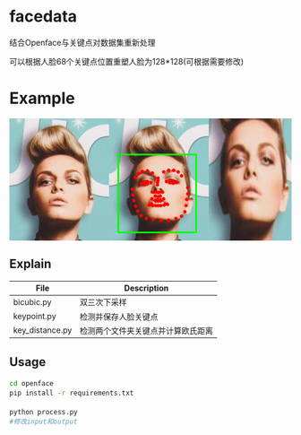 # facedata
结合Openface与关键点对数据集重新处理

可以根据人脸68个关键点位置重塑人脸为128*128(可根据需要修改)

# Example
<div style="display: flex; justify-content: center;">
    <img src="./img/image.png" width="200"/>
    <img src="./img/image_with_bb.png" width="200"/>
    <img src="./img/image_cropped.png" width="200"/>
</div>

## Explain
| File            | Description                       |
|-----------------|-----------------------------------|
| bicubic.py      | 双三次下采样                      |
| keypoint.py     | 检测并保存人脸关键点              |
| key_distance.py | 检测两个文件夹关键点并计算欧氏距离 |





## Usage

```bash
cd openface
pip install -r requirements.txt

python process.py
#修改input和output
```

